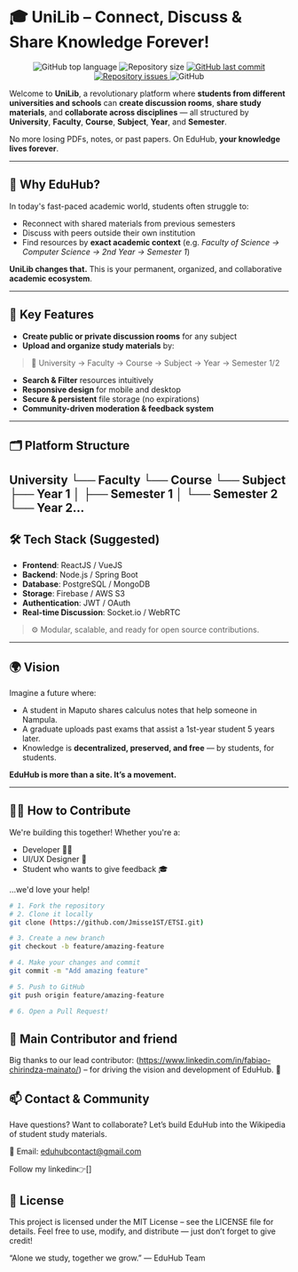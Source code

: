 # 🎓 UniLib – Connect, Discuss & Share Knowledge Forever!


<p align="center">
  <img alt="GitHub top language" src="https://img.shields.io/github/languages/top/Jmisse1ST/ETSI">

  <img alt="Repository size" src="https://img.shields.io/github/repo-size/Jmisse1ST/ETSI">

  <a href="https://github.com/Jmisse1ST/ETSI/commits/master">
    <img alt="GitHub last commit" src="https://img.shields.io/github/last-commit/Jmisse1ST/ETSI">
  </a>

  <a href="https://github.com/Jmisse1ST/ETSI/issues">
    <img alt="Repository issues" src="https://img.shields.io/github/issues/Jmisse1ST/ETSI">
  </a>

  <img alt="GitHub" src="https://img.shields.io/github/license/Jmisse1ST/ETSI">
</p>

Welcome to **UniLib**, a revolutionary platform where **students from different universities and schools** can **create discussion rooms**, **share study materials**, and **collaborate across disciplines** — all structured by **University**, **Faculty**, **Course**, **Subject**, **Year**, and **Semester**.

No more losing PDFs, notes, or past papers. On EduHub, **your knowledge lives forever**.

---

## 🚀 Why EduHub?

In today's fast-paced academic world, students often struggle to:
- Reconnect with shared materials from previous semesters
- Discuss with peers outside their own institution
- Find resources by **exact academic context** (e.g. *Faculty of Science → Computer Science → 2nd Year → Semester 1*)

**UniLib changes that.** This is your permanent, organized, and collaborative **academic ecosystem**.

---

## 🧠 Key Features

- **Create public or private discussion rooms** for any subject  
- **Upload and organize study materials** by:  
> 📍 University → Faculty → Course → Subject → Year → Semester 1/2  

- **Search & Filter** resources intuitively  
- **Responsive design** for mobile and desktop  
- **Secure & persistent** file storage (no expirations)  
- **Community-driven moderation & feedback system**

---

## 🗂️ Platform Structure
University
└── Faculty
└── Course
└── Subject
├── Year 1
│ ├── Semester 1
│ └── Semester 2
└── Year 2...
---

## 🛠️ Tech Stack (Suggested)

- **Frontend**: ReactJS / VueJS  
- **Backend**: Node.js / Spring Boot 
- **Database**: PostgreSQL / MongoDB  
- **Storage**: Firebase / AWS S3  
- **Authentication**: JWT / OAuth  
- **Real-time Discussion**: Socket.io / WebRTC  

> ⚙️ Modular, scalable, and ready for open source contributions.

---

## 🌍 Vision

Imagine a future where:
- A student in Maputo shares calculus notes that help someone in Nampula.
- A graduate uploads past exams that assist a 1st-year student 5 years later.
- Knowledge is **decentralized, preserved, and free** — by students, for students.

**EduHub is more than a site. It’s a movement.**

---

## 🧑‍💻 How to Contribute

We're building this together! Whether you're a:
- Developer 🧑‍💻
- UI/UX Designer 🎨
- Student who wants to give feedback 🎓

...we'd love your help!

```bash
# 1. Fork the repository
# 2. Clone it locally
git clone (https://github.com/Jmisse1ST/ETSI.git)

# 3. Create a new branch
git checkout -b feature/amazing-feature

# 4. Make your changes and commit
git commit -m "Add amazing feature"

# 5. Push to GitHub
git push origin feature/amazing-feature

# 6. Open a Pull Request!
```

## 🙌 Main Contributor and friend
Big thanks to our lead contributor:
(https://www.linkedin.com/in/fabiao-chirindza-mainato/) – for driving the vision and development of EduHub. 🌟

## 📫 Contact & Community
Have questions? Want to collaborate?
Let’s build EduHub into the Wikipedia of student study materials.

📧 Email: eduhubcontact@gmail.com

Follow my linkedin👉[]

## 📜 License
This project is licensed under the MIT License – see the LICENSE file for details.
Feel free to use, modify, and distribute — just don’t forget to give credit!

“Alone we study, together we grow.” — EduHub Team
